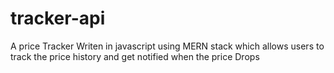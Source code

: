 # tracker-api

A price Tracker Writen in javascript using MERN stack which allows users to track the price history and get notified when the price Drops
